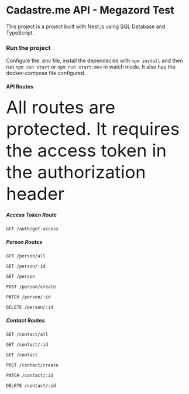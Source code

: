 # Cadastre.me API - Megazord Test

This project is a project built with Nest.js using SQL Database and TypeScript.

### Run the project

Configure the .env file, install the dependecies with `npm install` and then run `npm run start` or `npm run start:dev` in watch mode.
It also has the docker-compose file configured.

#### API Routes  

<font size="7"> All routes are protected. It requires the access token in the authorization header </font>  

##### Access Token Route
```http
GET /auth/get-access
```   

##### Person Routes
```http
GET /person/all  
```
```http
GET /person/:id  
```
```http
GET /person  
```
```http
POST /person/create  
```
```http
PATCH /person/:id  
```
```http
DELETE /person/:id  
```  

##### Contact Routes
```http
GET /contact/all  
```
```http
GET /contact/:id
```
```http
GET /contact  
```
```http
POST /contact/create  
```
```http
PATCH /contact/:id  
```
```http
DELETE /contact/:id  
```  

